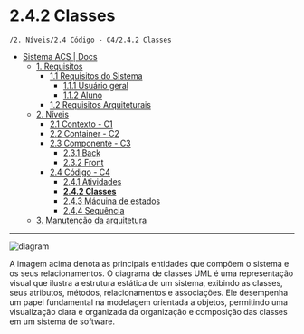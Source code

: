 # 2.4.2 Classes

`/2. Níveis/2.4 Código - C4/2.4.2 Classes`

* [Sistema ACS | Docs](../../../README.md)
  * [1. Requisitos](../../../1.%20Requisitos/README.md)
    * [1.1 Requisitos do Sistema](../../../1.%20Requisitos/1.1%20Requisitos%20do%20Sistema/README.md)
      * [1.1.1 Usuário geral](../../../1.%20Requisitos/1.1%20Requisitos%20do%20Sistema/1.1.1%20Usu%C3%A1rio%20geral/README.md)
      * [1.1.2 Aluno](../../../1.%20Requisitos/1.1%20Requisitos%20do%20Sistema/1.1.2%20Aluno/README.md)
    * [1.2 Requisitos Arquiteturais](../../../1.%20Requisitos/1.2%20Requisitos%20Arquiteturais/README.md)
  * [2. Níveis](../../../2.%20N%C3%ADveis/README.md)
    * [2.1 Contexto - C1](../../../2.%20N%C3%ADveis/2.1%20Contexto%20-%20C1/README.md)
    * [2.2 Container - C2](../../../2.%20N%C3%ADveis/2.2%20Container%20-%20C2/README.md)
    * [2.3 Componente - C3](../../../2.%20N%C3%ADveis/2.3%20Componente%20-%20C3/README.md)
      * [2.3.1 Back](../../../2.%20N%C3%ADveis/2.3%20Componente%20-%20C3/2.3.1%20Back/README.md)
      * [2.3.2 Front](../../../2.%20N%C3%ADveis/2.3%20Componente%20-%20C3/2.3.2%20Front/README.md)
    * [2.4 Código - C4](../../../2.%20N%C3%ADveis/2.4%20C%C3%B3digo%20-%20C4/README.md)
      * [2.4.1 Atividades](../../../2.%20N%C3%ADveis/2.4%20C%C3%B3digo%20-%20C4/2.4.1%20Atividades/README.md)
      * [**2.4.2 Classes**](../../../2.%20N%C3%ADveis/2.4%20C%C3%B3digo%20-%20C4/2.4.2%20Classes/README.md)
      * [2.4.3 Máquina de estados](../../../2.%20N%C3%ADveis/2.4%20C%C3%B3digo%20-%20C4/2.4.3%20M%C3%A1quina%20de%20estados/README.md)
      * [2.4.4 Sequência](../../../2.%20N%C3%ADveis/2.4%20C%C3%B3digo%20-%20C4/2.4.4%20Sequ%C3%AAncia/README.md)
  * [3. Manutenção da arquitetura](../../../3.%20Manuten%C3%A7%C3%A3o%20da%20arquitetura/README.md)

---

![diagram](https://www.plantuml.com/plantuml/svg/0/ZLLBRzim33utlqB8QLkH0BiQHTUWpRe1Qp6qs2deGP6OH8iikNfa2RR-zr6obSYnFUnYINn8_FYHz8rrr3XVoX6Jr5eoOqxiX3kGnU8dtT5YQQQ-WYbbTbfg3dAQ35vUoE_HnKJmWZmx8zGQ3tGleI0p_CwLBr70mJ8ZAYUqoinWHwMdGVW0RgEvpNI_jDbAJVa3tHT4A9U9Ri4uiHACEdpagtAm1ZDwQ-BEb1ZNs-Y8Ot9DnX_6BNr1sEba4t3E3U0wYBlMzy5cK6Kdwmo0omHSe4YmNCGmikpeLza1CxS4ay0pNLOIIb0dzmJvXmLJOsr2Rw16UK4yBhOdEqC0Cvi-a4wuGEufJEsWXHhBw2vI4xw1PSLRvqHZGLQuH6mveSk3WyLBVPFpM19PFCzH56igWN-2Lm_MHVmvkf23Z-EZkY2ctfsNTyUlSJmQ58GssvH3xOtzH_gYkYzpYfPvfYWpMXtANCAv2Dr0vPTmIKrzX-Nc_SamomdqK8YDlhU43M0MPkx8rZczM82Prkajv1rD3Tk87U2DIwqbK1LSn5e1_ona7xbDA3t47l4cD8cP3F10pxSy_gVduvL3sGhAlbIjl9IFRKfPbJSmAAEbRBNinQG28pHFNLrjjCelW98AcLjZTDWl-RCxl216ZuLoYm5sLEtiRqArp9KLIfyQhXRk7IXBpyNtcBcEy3lOLoyiFOb1qQLiFuLeCPeddQR-vHhSpEDWDrZLOD-znrx6X00BeLzz8X02u9RS6uf3d2VJmtNj6l8UMYRu9OYNmiuOqrwvHwtc-qeOu45_3A9by4spRLT_Ypx8YQ3I3byoh-7buhw94midbLbdrfp_KjeUOSWq2fmnzQuzOZhsZHnhE6v6M4HWLfH1hE0xS5WzfsVI-UhFT1eDHZUOR_p5_mK0)

A imagem acima denota as principais entidades que compõem o sistema e os seus relacionamentos. O diagrama de classes UML
é uma representação visual que ilustra a estrutura estática de um sistema, exibindo as classes, seus atributos, métodos,
relacionamentos e associações. Ele desempenha um papel fundamental na modelagem orientada a objetos, permitindo uma 
visualização clara e organizada da organização e composição das classes em um sistema de software.